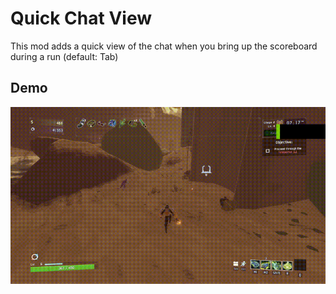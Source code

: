# Quick Chat View
This mod adds a quick view of the chat when you bring up the scoreboard during a run (default: Tab)

## Demo
![](/demo1.gif)
